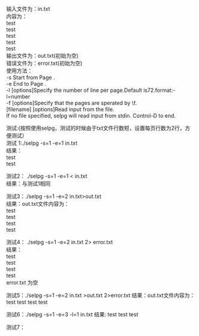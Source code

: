 输入文件为：in.txt <br>
内容为： <br>
test <br>
test <br>
test <br>
test <br>
test <br>
输出文件为：out.txt(初始为空) <br>
错误文件为：error.txt(初始为空) <br>
使用方法： <br>
        -s              Start from Page <number>. <br>
        -e              End to Page <number>. <br>
        -l              [options]Specify the number of line per page.Default is72.format:-l=number <br>
        -f              [options]Specify that the pages are sperated by \f. <br>
        [filename]      [options]Read input from the file. <br>
        If no file specified, selpg will read input from stdin. Control-D to end. <br>

测试:(按照使用selpg，测试的时候由于txt文件行数短，设置每页行数为2行，方便测试） <br>
测试 1:./selpg -s=1 -e=1 in.txt <br>
结果： <br>
test <br>
test <br>

测试2： ./selpg -s=1 -e=1 < in.txt <br>
结果：与测试1相同<br>

测试3：./selpg -s=1 -e=2  in.txt>out.txt <br>
结果：out.txt文件内容为： <br>
test <br>
test <br>
test <br>
test <br>

测试4： ./selpg -s=1 -e=2 in.txt 2> error.txt <br>
结果： <br>
test <br>
test <br>
test <br>
test <br>
error.txt 为空 <br>

测试5：./selpg -s=1 -e=2 in.txt >out.txt 2>error.txt
结果：out.txt文件内容为：
test
test
test
test

测试6：./selpg -s=1 -e=3 -l=1 in.txt
结果:
test
test
test

测试7：



